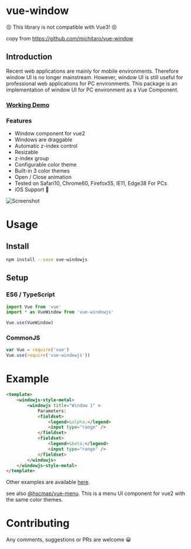 # vue-window

😣 This library is not compatible with Vue3! 😣

copy from https://github.com/michitaro/vue-window

## Introduction
Recent web applications are mainly for mobile environments. Therefore window UI is no longer mainstream.
However, window UI is still useful for professional web applications for PC environments.
This package is an implementation of window UI for PC environment as a Vue Component.

### [Working Demo](https://michitaro.github.io/vue-window)
### Features
* Window component for vue2
* Windows are draggable
* Automatic z-index control
* Resizable
* z-index group
* Configurable color theme
* Built-in 3 color themes
* Open / Close animation
* Tested on Safari10, Chrome60, Firefox55, IE11, Edge38 For PCs 
* iOS Support 🎉

![Screenshot](./docs/screenshot.png)

# Usage
## Install
```sh
npm install --save vue-windowjs
```

## Setup

### ES6 / TypeScript
```typescript
import Vue from 'vue'
import * as VueWindow from 'vue-windowjs'

Vue.use(VueWindow)
```

### CommonJS
```javascript
var Vue = require('vue')
Vue.use(require('vue-windowjs'))
```

# Example
```html
<template>
    <windowjs-style-metal>
        <windowjs title="Window 1" >
            Parameters:
            <fieldset>
                <legend>&alpha;</legend>
                <input type="range" />
            </fieldset>
            <fieldset>
                <legend>&beta;</legend>
                <input type="range" />
            </fieldset>
        </windowjs>
    </windowjs-style-metal>
</template>
```

Other examples are available [here](http://michitaro.github.io/vue-window/).

see also [@hscmap/vue-menu](https://github.com/michitaro/vue-menu).
This is a menu UI component for vue2 with the same color themes.

# Contributing
Any comments, suggestions or PRs are welcome 😀

